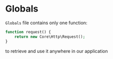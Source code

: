 # Globals

`Globals` file contains only one function:
```php
function request() {
    return new Core\Http\Request();
}
```
to retrieve and use it anywhere in our application